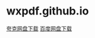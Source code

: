 # wxpdf.github.io

 <div class="download-buttons">
            <a href="https://pan.quark.cn/s/d842ad9a0795" class="btn-download btn-windows">夸克网盘下载</a>
            <a href="https://pan.baidu.com/s/1K_xq_Z0tw9EcyHqMf7h49g?pwd=2twe" class="btn-download btn-mac">百度网盘下载</a>
        </div>
